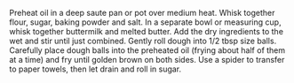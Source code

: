 Preheat oil in a deep saute pan or pot over medium heat.
Whisk together flour, sugar, baking powder and salt.
In a separate bowl or measuring cup, whisk together buttermilk and melted butter.
Add the dry ingredients to the wet and stir until just combined.
Gently roll dough into 1/2 tbsp size balls.
Carefully place dough balls into the preheated oil (frying about half of them at a time) and fry until golden brown on both sides.
Use a spider to transfer to paper towels, then let drain and roll in sugar.